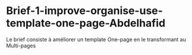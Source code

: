 # Brief-1-improve-organise-use-template-one-page-Abdelhafid
Le brief consiste à améliorer un template One-page en le transformant au Multi-pages 
